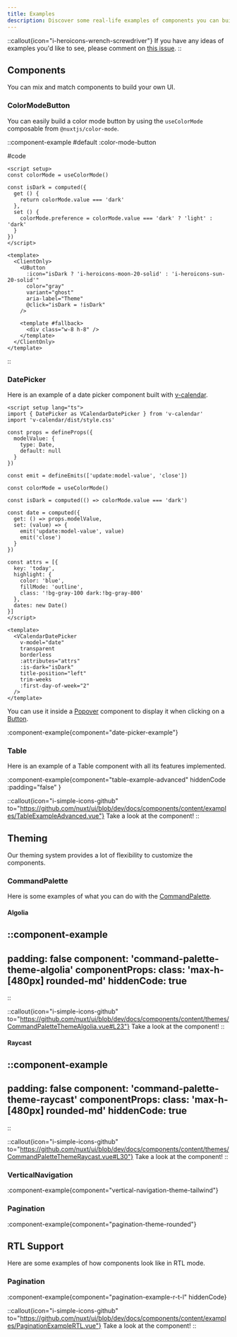 ```yaml
---
title: Examples
description: Discover some real-life examples of components you can build.
---
```


::callout{icon="i-heroicons-wrench-screwdriver"}
If you have any ideas of examples you'd like to see, please comment on [this issue](https://github.com/nuxt/ui/issues/297).
::

## Components

You can mix and match components to build your own UI.

### ColorModeButton

You can easily build a color mode button by using the `useColorMode` composable from `@nuxtjs/color-mode`.

::component-example
#default
:color-mode-button

#code
```vue
<script setup>
const colorMode = useColorMode()

const isDark = computed({
  get () {
    return colorMode.value === 'dark'
  },
  set () {
    colorMode.preference = colorMode.value === 'dark' ? 'light' : 'dark'
  }
})
</script>

<template>
  <ClientOnly>
    <UButton
      :icon="isDark ? 'i-heroicons-moon-20-solid' : 'i-heroicons-sun-20-solid'"
      color="gray"
      variant="ghost"
      aria-label="Theme"
      @click="isDark = !isDark"
    />

    <template #fallback>
      <div class="w-8 h-8" />
    </template>
  </ClientOnly>
</template>
```
::

### DatePicker

Here is an example of a date picker component built with [v-calendar](https://github.com/nathanreyes/v-calendar).

```vue [components/DatePicker.vue]
<script setup lang="ts">
import { DatePicker as VCalendarDatePicker } from 'v-calendar'
import 'v-calendar/dist/style.css'

const props = defineProps({
  modelValue: {
    type: Date,
    default: null
  }
})

const emit = defineEmits(['update:model-value', 'close'])

const colorMode = useColorMode()

const isDark = computed(() => colorMode.value === 'dark')

const date = computed({
  get: () => props.modelValue,
  set: (value) => {
    emit('update:model-value', value)
    emit('close')
  }
})

const attrs = [{
  key: 'today',
  highlight: {
    color: 'blue',
    fillMode: 'outline',
    class: '!bg-gray-100 dark:!bg-gray-800'
  },
  dates: new Date()
}]
</script>

<template>
  <VCalendarDatePicker
    v-model="date"
    transparent
    borderless
    :attributes="attrs"
    :is-dark="isDark"
    title-position="left"
    trim-weeks
    :first-day-of-week="2"
  />
</template>
```

You can use it inside a [Popover](/overlays/popover) component to display it when clicking on a [Button](/elements/button).

:component-example{component="date-picker-example"}

### Table

Here is an example of a Table component with all its features implemented.

:component-example{component="table-example-advanced" hiddenCode :padding="false" }

::callout{icon="i-simple-icons-github" to="https://github.com/nuxt/ui/blob/dev/docs/components/content/examples/TableExampleAdvanced.vue"}
Take a look at the component!
::

## Theming

Our theming system provides a lot of flexibility to customize the components.

### CommandPalette

Here is some examples of what you can do with the [CommandPalette](/navigation/command-palette).

#### Algolia

::component-example
---
padding: false
component: 'command-palette-theme-algolia'
componentProps:
  class: 'max-h-[480px] rounded-md'
hiddenCode: true
---
::

::callout{icon="i-simple-icons-github" to="https://github.com/nuxt/ui/blob/dev/docs/components/content/themes/CommandPaletteThemeAlgolia.vue#L23"}
Take a look at the component!
::

#### Raycast

::component-example
---
padding: false
component: 'command-palette-theme-raycast'
componentProps:
  class: 'max-h-[480px] rounded-md'
hiddenCode: true
---
::

::callout{icon="i-simple-icons-github" to="https://github.com/nuxt/ui/blob/dev/docs/components/content/themes/CommandPaletteThemeRaycast.vue#L30"}
Take a look at the component!
::

### VerticalNavigation

:component-example{component="vertical-navigation-theme-tailwind"}

### Pagination

:component-example{component="pagination-theme-rounded"}

## RTL Support

Here are some examples of how components look like in RTL mode.

### Pagination

:component-example{component="pagination-example-r-t-l" hiddenCode}

::callout{icon="i-simple-icons-github" to="https://github.com/nuxt/ui/blob/dev/docs/components/content/examples/PaginationExampleRTL.vue"}
Take a look at the component!
::
